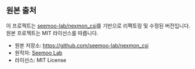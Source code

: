## 원본 출처

이 프로젝트는 [seemoo-lab/nexmon_csi](https://github.com/seemoo-lab/nexmon_csi)를 기반으로 리팩토링 및 수정된 버전입니다.  
원본 프로젝트는 MIT 라이선스를 따릅니다.

- 원본 저장소: https://github.com/seemoo-lab/nexmon_csi
- 원작자: [Seemoo Lab](https://www.seemoo.tu-darmstadt.de/)
- 라이선스: MIT License
